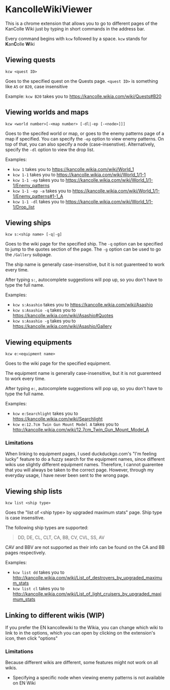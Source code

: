 # KancolleWikiViewer

This is a chrome extension that allows you to go to different pages of the KanColle Wiki just by typing in short commands in the address bar.

Every command begins with `kcw` followed by a space. `kcw` stands for **K**an**C**olle **W**iki

## Viewing quests

    kcw <quest ID>

Goes to the specified quest on the Quests page. `<quest ID>` is something like `A5` or `B20`, case insensitive

Example: `kcw B20` takes you to https://kancolle.wikia.com/wiki/Quests#B20

## Viewing worlds and maps

    kcw <world number>[-<map number> [-dl|-ep [-<node>]]]

Goes to the specifed world or map, or goes to the enemy patterns page of a map if specified. You can specify the `-ep` option to view enemy patterns. On top of that, you can also specify a node (case-insenstive). Alternatively, specify the `-dl` option to view the drop list.

Examples:

- `kcw 1` takes you to https://kancolle.wikia.com/wiki/World_1
- `kcw 1-1` takes you to https://kancolle.wikia.com/wiki/World_1/1-1
- `kcw 1-1 -ep` takes you to https://kancolle.wikia.com/wiki/World_1/1-1/Enemy_patterns
- `kcw 1-1 -ep -a` takes you to https://kancolle.wikia.com/wiki/World_1/1-1/Enemy_patterns#1-1_A
- `kcw 1-1 -dl` takes you to https://kancolle.wikia.com/wiki/World_1/1-1/Drop_list

## Viewing ships

    kcw s:<ship name> [-q|-g]

Goes to the wiki page for the specified ship. The `-q` option can be specified to jump to the quotes section of the page. The `-g` option can be used to go the `/Gallery` subpage.

The ship name is generally case-insensitive, but it is not guarenteed to work every time.

After typing `s:`, autocomplete suggestions will pop up, so you don't have to type the full name.

Examples:

- `kcw s:Asashio` takes you to https://kancolle.wikia.com/wiki/Asashio
- `kcw s:Asashio -q` takes you to https://kancolle.wikia.com/wiki/Asashio#Quotes
- `kcw s:Asashio -g` takes you to https://kancolle.wikia.com/wiki/Asashio/Gallery

## Viewing equipments

    kcw e:<equipment name>

Goes to the wiki page for the specified equipment.

The equipment name is generally case-insensitive, but it is not guarenteed to work every time.

After typing `e:`, autocomplete suggestions will pop up, so you don't have to type the full name.

Examples:

- `kcw e:Searchlight` takes you to https://kancolle.wikia.com/wiki/Searchlight
- `kcw e:12.7cm Twin Gun Mount Model A` takes you to http://kancolle.wikia.com/wiki/12.7cm_Twin_Gun_Mount_Model_A

### Limitations

When linking to equipment pages, I used duckduckgo.com's "I'm feeling lucky" feature to do a fuzzy search for the equipment names, since different wikis use slightly different equipment names. Therefore, I cannot guarentee that you will always be taken to the correct page. However, through my everyday usage, I have never been sent to the wrong page.

## Viewing ship lists

    kcw list <ship type>

Goes the "list of &lt;ship type&gt; by upgraded maximum stats" page. Ship type is case insensitive.

The following ship types are supported:

> DD, DE, CL, CLT, CA, BB, CV, CVL, SS, AV

CAV and BBV are not supported as their info can be found on the CA and BB pages respectively.

Examples:

- `kcw list dd` takes you to http://kancolle.wikia.com/wiki/List_of_destroyers_by_upgraded_maximum_stats
- `kcw list cl` takes you to http://kancolle.wikia.com/wiki/List_of_light_cruisers_by_upgraded_maximum_stats

## Linking to different wikis (WIP)

If you prefer the EN kancollewiki to the Wikia, you can change which wiki to link to in the options, which you can open by clicking on the extension's icon, then click "options"

### Limitations

Because different wikis are different, some features might not work on all wikis.

- Specifying a specific node when viewing enemy patterns is not available on EN Wiki